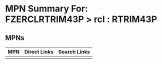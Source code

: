 



# MPN Summary For: FZERCLRTRIM43P > rcl : RTRIM43P

## MPNs
  

|MPN|Direct Links|Search Links|
| :--- | :--- | :--- |
||||
